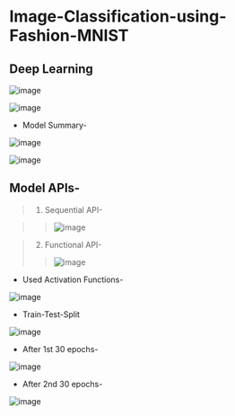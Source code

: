 # Image-Classification-using-Fashion-MNIST
## Deep Learning


![image](https://github.com/Pramod2021-24IT/Image-Classification-using-Fashion-MNIST/assets/95674009/25505ddc-5bfd-43c8-b0fc-c684b99e0dd9)


![image](https://github.com/Pramod2021-24IT/Image-Classification-using-Fashion-MNIST/assets/95674009/fc630d51-2133-4571-a106-151347a031c9)


* Model Summary-




![image](https://github.com/Pramod2021-24IT/Image-Classification-using-Fashion-MNIST/assets/95674009/ac301ee8-d6c0-4bcb-8a7b-abaa0470327a)


![image](https://github.com/Pramod2021-24IT/Image-Classification-using-Fashion-MNIST/assets/95674009/b09e2e06-abe8-4d60-83b0-47f1bbd4f49a)


## Model APIs-

> 1. Sequential API-


>> ![image](https://github.com/Pramod2021-24IT/Image-Classification-using-Fashion-MNIST/assets/95674009/657de02b-9b8a-4156-aaff-780fd59ce95d)

> 2. Functional API-
>
> 
>> ![image](https://github.com/Pramod2021-24IT/Image-Classification-using-Fashion-MNIST/assets/95674009/001c5f69-74af-43ad-94f9-1476154908e2)


* Used Activation Functions-

![image](https://github.com/Pramod2021-24IT/Image-Classification-using-Fashion-MNIST/assets/95674009/bf7a7475-b283-46c2-8503-e7e0f878da70)


* Train-Test-Split

![image](https://github.com/Pramod2021-24IT/Image-Classification-using-Fashion-MNIST/assets/95674009/960e182e-8427-41d8-989d-744991dc9624)


* After 1st 30 epochs-

![image](https://github.com/Pramod2021-24IT/Image-Classification-using-Fashion-MNIST/assets/95674009/8fe160f4-08b6-465d-bb5f-23220aa55c30)

* After 2nd 30 epochs-

![image](https://github.com/Pramod2021-24IT/Image-Classification-using-Fashion-MNIST/assets/95674009/87cf3e2b-adab-42af-892f-d76270569e8a)
